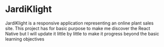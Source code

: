 # JardiKlight
JardiKlight is a responsive application representing an online plant sales site. This project has for basic purpose to make me discover the React Native but I will update it little by little to make it progress beyond the basic learning objectives
